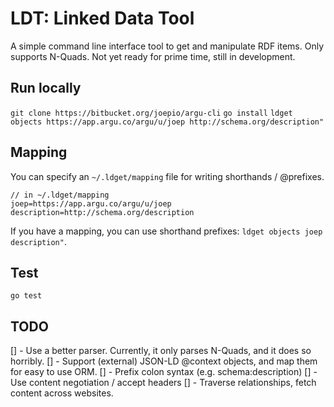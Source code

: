 # LDT: Linked Data Tool

A simple command line interface tool to get and manipulate RDF items.
Only supports N-Quads.
Not yet ready for prime time, still in development.

## Run locally

`git clone https://bitbucket.org/joepio/argu-cli`
`go install`
`ldget objects https://app.argu.co/argu/u/joep http://schema.org/description"`

## Mapping

You can specify an `~/.ldget/mapping` file for writing shorthands / @prefixes.

```
// in ~/.ldget/mapping
joep=https://app.argu.co/argu/u/joep
description=http://schema.org/description
```

If you have a mapping, you can use shorthand prefixes: `ldget objects joep description"`.

## Test

`go test`

## TODO

[] - Use a better parser. Currently, it only parses N-Quads, and it does so horribly.
[] - Support (external) JSON-LD @context objects, and map them for easy to use ORM.
[] - Prefix colon syntax (e.g. schema:description)
[] - Use content negotiation / accept headers
[] - Traverse relationships, fetch content across websites.

